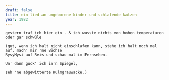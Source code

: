 ```yaml
---
draft: false
title: ein lied an ungeborene kinder und schlafende katzen
year: 1982
---
```

	gestern traf ich hier ein - & ich wusste nichts von hohen temperaturen oder gar schwüle  
  
	(gut, wenn ich halt nicht einschlafen kann, stehe ich halt noch mal auf, mach' mir 'ne Büchse  
	RysyMysi auf Reis und schau mal im Fernsehen.  
  
	Un' dann guck' ich in'n Spiegel,  
  
	seh 'ne abgewitterte Kulmgrauwacke.)

